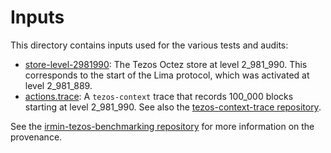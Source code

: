 # Inputs

This directory contains inputs used for the various tests and audits:

- [store-level-2981990](./store-level-2981990): The Tezos Octez store at level 2_981_990. This corresponds to the start of the Lima protocol, which was activated at level 2_981_889.
- [actions.trace](./actions.trace): A `tezos-context` trace that records 100_000 blocks starting at level 2_981_990. See also the [tezos-context-trace repository](https://github.com/tarides/tezos-context-trace).

See the [irmin-tezos-benchmarking repository](https://github.com/tarides/irmin-tezos-benchmarking) for more information on the provenance.
